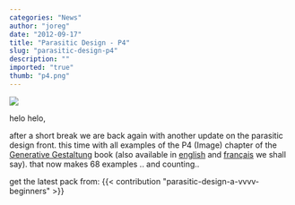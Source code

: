 ```yaml
---
categories: "News"
author: "joreg"
date: "2012-09-17"
title: "Parasitic Design - P4"
slug: "parasitic-design-p4"
description: ""
imported: "true"
thumb: "p4.png"
---
```



![](p4.png)

helo helo,

after a short break we are back again with another update on the parasitic design front. this time with all examples of the P4 (Image) chapter of the [Generative Gestaltung](http://generativegestaltung.de/) book (also available in [english](http://www.amazon.com/Generative-Design-Visualize-Program-Processing/dp/1616890770/ref=sr_1_1?s=books&ie=UTF8&qid=1345550558&sr=1-1&keywords=generative+design) and [français](http://www.amazon.fr/Design-g%C3%A9n%C3%A9ratif-Concevoir-programmer-visualiser/dp/2350172155/ref=sr_1_2?ie=UTF8&qid=1345550741&sr=8-2) we shall say). that now makes 68 examples .. and counting..

get the latest pack from:
{{< contribution "parasitic-design-a-vvvv-beginners" >}}